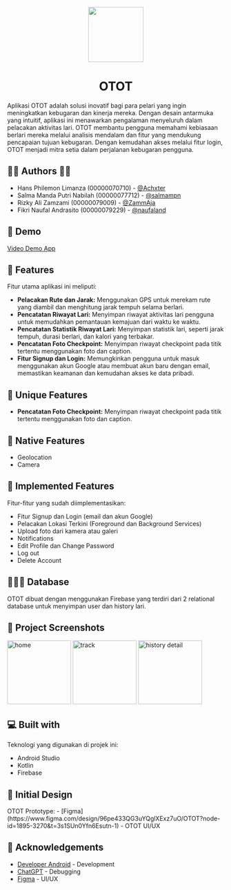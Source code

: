 <p align="center">
  <img src="https://github.com/user-attachments/assets/8043bb1b-2d13-41df-87b9-1eab4ac8ddb9" width=128/>
</p>
<h1 align="center" id="title">OTOT</h1>
Aplikasi OTOT adalah solusi inovatif bagi para pelari yang ingin meningkatkan kebugaran dan kinerja mereka. Dengan desain antarmuka yang intuitif, aplikasi ini menawarkan pengalaman menyeluruh dalam pelacakan aktivitas lari. OTOT membantu pengguna memahami kebiasaan berlari mereka melalui analisis mendalam dan fitur yang mendukung pencapaian tujuan kebugaran. Dengan kemudahan akses melalui fitur login, OTOT menjadi mitra setia dalam perjalanan kebugaran pengguna.


<h2>🧑‍💻 Authors 👩‍💻</h2>

- Hans Philemon Limanza (00000070710) - [@Achxter](https://github.com/Achxter)
- Salma Manda Putri Nabilah (00000077712) - [@salmampn](https://github.com/salmampn)
- Rizky Ali Zamzami (00000079009) - [@ZammAja](https://github.com/ZammAja)
- Fikri Naufal Andrasito (00000079229) - [@naufaland](https://github.com/naufaland)

<h2>🚀 Demo</h2>

[Video Demo App](https://youtu.be/Eq3Y2icC7Aw)

<h2>🧐 Features </h2>
Fitur utama aplikasi ini meliputi:

- **Pelacakan Rute dan Jarak:** Menggunakan GPS untuk merekam rute yang diambil dan menghitung jarak tempuh selama berlari.
- **Pencatatan Riwayat Lari:** Menyimpan riwayat aktivitas lari pengguna untuk memudahkan pemantauan kemajuan dari waktu ke waktu.
- **Pencatatan Statistik Riwayat Lari:** Menyimpan statistik lari, seperti jarak tempuh, durasi berlari, dan kalori yang terbakar.
- **Pencatatan Foto Checkpoint:** Menyimpan riwayat checkpoint pada titik tertentu menggunakan foto dan caption.
- **Fitur Signup dan Login:** Memungkinkan pengguna untuk masuk menggunakan akun Google atau membuat akun baru dengan email, memastikan keamanan dan kemudahan akses ke data pribadi.

<h2>🤯 Unique Features</h2>

- **Pencatatan Foto Checkpoint:** Menyimpan riwayat checkpoint pada titik tertentu menggunakan foto dan caption.

<h2>🤯 Native Features</h2>

- Geolocation
- Camera


<h2>🧐 Implemented Features </h2>
Fitur-fitur yang sudah diimplementasikan:

- Fitur Signup dan Login (email dan akun Google)
- Pelacakan Lokasi Terkini (Foreground dan Background Services)
- Upload foto dari kamera atau galeri
- Notifications
- Edit Profile dan Change Password
- Log out
- Delete Account

<h2> 🏃‍♂️‍➡️ Database </h2>
OTOT dibuat dengan menggunakan Firebase yang terdiri dari 2 relational database untuk menyimpan user dan history lari. 

<h2>📸 Project Screenshots </h2>

<img src="https://github.com/user-attachments/assets/cf1a767b-e34f-4e5e-8904-5d3c7c47cc35" alt="home" width=148/ >
<img src="https://github.com/user-attachments/assets/b48d4a89-208d-4d51-a694-56f42ee1b2f2" alt="track" width=148/>
<img src="https://github.com/user-attachments/assets/f8f87a49-9624-4000-b3ae-d643c3f924e9" alt="history detail" width=148/>

<h2>💻 Built with</h2>
Teknologi yang digunakan di projek ini:

- Android Studio
- Kotlin
- Firebase

<h2>🤔 Initial Design</h2>
OTOT Prototype:
- [Figma](https://www.figma.com/design/96pe433QG3uYQglXExz7uO/OTOT?node-id=1895-3270&t=3s1SUn0Yfn6Esutn-1) -  OTOT UI/UX
  
<h2>🏅 Acknowledgements </h2>

 - [Developer Android](https://developer.android.com/studio/intro) - Development
 - [ChatGPT](https://chat.openai.com/) -  Debugging
 - [Figma](https://www.figma.com/) -  UI/UX

